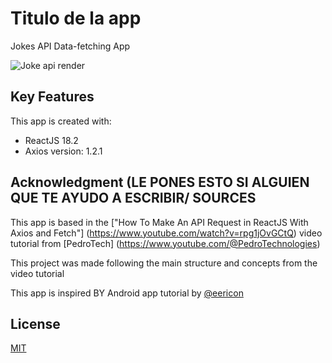 
# Titulo de la app

Jokes API Data-fetching App

![Joke api render](https://user-images.githubusercontent.com/96319139/210152681-0b1172f6-77a0-4fc8-b5a7-4bda04efd11d.png)

## Key Features

This app is created with:
* ReactJS 18.2
* Axios version: 1.2.1


## Acknowledgment (LE PONES ESTO SI ALGUIEN QUE TE AYUDO A ESCRIBIR/ SOURCES

This app is based in the ["How To Make An API Request in ReactJS With Axios and Fetch"] (https://www.youtube.com/watch?v=rpg1jOvGCtQ) video tutorial from [PedroTech] (https://www.youtube.com/@PedroTechnologies)


This project was made following the main structure and concepts from the video tutorial 

This app is inspired BY Android app tutorial by [@eericon](https://www.eericon.github.io/post/timer-android)

## License

[MIT](https://choosealicense.com/licenses/mit/)

